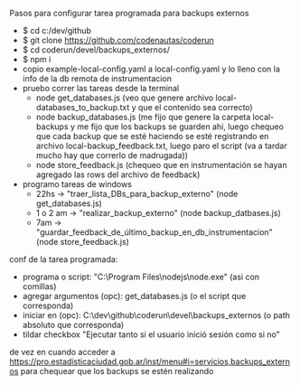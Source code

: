Pasos para configurar tarea programada para backups externos

- $ cd c:/dev/github
- $ git clone https://github.com/codenautas/coderun
- $ cd coderun/devel/backups_externos/
- $ npm i
- copio example-local-config.yaml a local-config.yaml y lo lleno con la info de la db remota de instrumentacion
- pruebo correr las tareas desde la terminal
    * node get_databases.js  (veo que genere archivo local-databases_to_backup.txt y que el contenido sea correcto)
    * node backup_databases.js (me fijo que genere la carpeta local-backups y me fijo que los backups se guarden ahí, luego chequeo que cada backup que se esté haciendo se esté registrando en archivo local-backup_feedback.txt, luego paro el script (va a tardar mucho hay que correrlo de madrugada))
    * node store_feedback.js (chequeo que en instrumentación se hayan agregado las rows del archivo de feedback)
- programo tareas de windows
    * 22hs -> "traer_lista_DBs_para_backup_externo" (node get_databases.js)
    * 1 o 2 am -> "realizar_backup_externo" (node backup_datbases.js)
    * 7am -> "guardar_feedback_de_último_backup_en_db_instrumentacion" (node store_feedback.js)

conf de la tarea programada:
- programa o script: "C:\Program Files\nodejs\node.exe" (asi con comillas)
- agregar argumentos (opc): get_databases.js (o el script que corresponda)
- iniciar en (opc): C:\dev\github\coderun\devel\backups_externos (o path absoluto que corresponda)
- tildar checkbox "Ejecutar tanto si el usuario inició sesión como si no"

de vez en cuando acceder a 
https://pro.estadisticaciudad.gob.ar/inst/menu#i=servicios,backups_externos
para chequear que los backups se estén realizando
